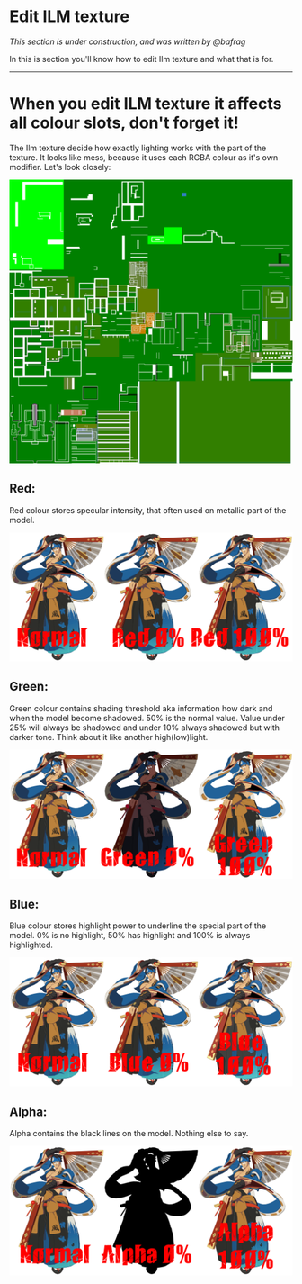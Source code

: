 # Edit ILM texture
*This section is under construction, and was written by @bafrag*

In this is section you'll know how to edit Ilm texture and what that is for.
<hr>

# When you edit ILM texture it affects all colour slots, don't forget it!
The Ilm texture decide how exactly lighting works with the part of the texture. It looks like mess, because it uses each RGBA colour as it's own modifier. Let's look closely: <div align="center"><img src="images/ANJ_ilm.png"></div>

## Red:
Red colour stores specular intensity, that often used on metallic part of the model. <div align="center"><img src="images/Red-Comparison.png"></div>

## Green:
Green colour contains shading threshold aka information how dark and when the model become shadowed. 50% is the normal value. Value under 25% will always be shadowed and under 10% always shadowed but with darker tone. Think about it like another high(low)light. <div align="center"><img src="images/Green-Comparison.png"></div>

## Blue:
Blue colour stores highlight power to underline the special part of the model. 0% is no highlight, 50% has highlight and 100% is always highlighted. <div align="center"><img src="images/Blue-Comparison.png"></div>

## Alpha:
Alpha contains the black lines on the model. Nothing else to say. <div align="center"><img src="images/Alpha-Comparison.png"></div>
